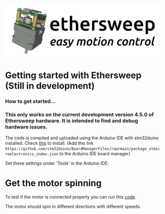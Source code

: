 ![Ethersweep Logo](/img/logo.png)

# Getting started with Ethersweep (Still in development)
### How to get started...
### This only works on the current development version 4.5.0 of Ethersweep hardware. It is intended to find and debug hardware issues.
The code is compiled and uploaded using the Arduino IDE with stm32duino installed. Check [this](https://github.com/stm32duino/) to install. (Add this link 
```https://github.com/stm32duino/BoardManagerFiles/raw/main/package_stmicroelectronics_index.json``` 
to the Arduino IDE board manager)

Set these settings under 'Tools' in the Arduino IDE:




# Get the motor spinning
To test if the motor is connected properly you can run this [code](https://github.com/Neumi/ethersweep/blob/master/getting_started/code_for_testing_v450/motor_test/motor_test.ino).

The motor should spin in different directions with different speeds.

